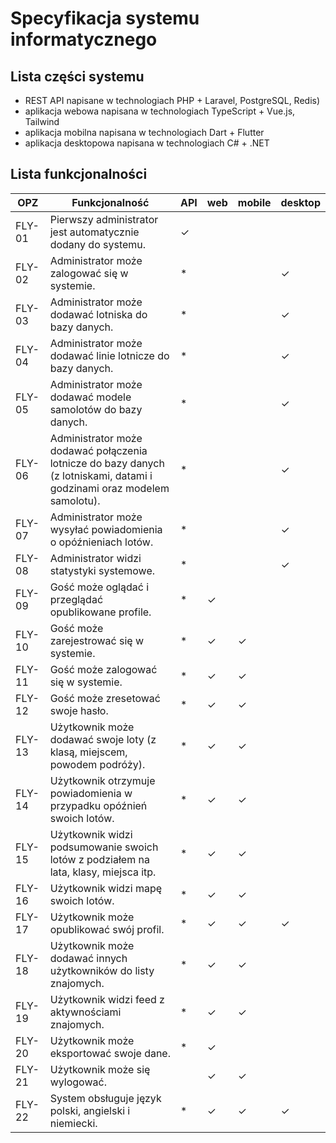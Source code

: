 # Specyfikacja systemu informatycznego

## Lista części systemu
- REST API napisane w technologiach PHP + Laravel, PostgreSQL, Redis)
- aplikacja webowa napisana w technologiach TypeScript + Vue.js, Tailwind
- aplikacja mobilna napisana w technologiach Dart + Flutter
- aplikacja desktopowa napisana w technologiach C# + .NET

## Lista funkcjonalności
| OPZ    | Funkcjonalność                                                                                                          | API | web | mobile | desktop |
|--------|-------------------------------------------------------------------------------------------------------------------------|-----|-----|--------|---------|
| FLY-01 | Pierwszy administrator jest automatycznie dodany do systemu.                                                            | ✓   |     |        |         |
| FLY-02 | Administrator może zalogować się w systemie.                                                                            | *   |     |        | ✓       |
| FLY-03 | Administrator może dodawać lotniska do bazy danych.                                                                     | *   |     |        | ✓       |
| FLY-04 | Administrator może dodawać linie lotnicze do bazy danych.                                                               | *   |     |        | ✓       |
| FLY-05 | Administrator może dodawać modele samolotów do bazy danych.                                                             | *   |     |        | ✓       |
| FLY-06 | Administrator może dodawać połączenia lotnicze do bazy danych (z lotniskami, datami i godzinami oraz modelem samolotu). | *   |     |        | ✓       |
| FLY-07 | Administrator może wysyłać powiadomienia o opóźnieniach lotów.                                                          | *   |     |        | ✓       |
| FLY-08 | Administrator widzi statystyki systemowe.                                                                               | *   |     |        | ✓       |
| FLY-09 | Gość może oglądać i przeglądać opublikowane profile.                                                                    | *   | ✓   |        |         |
| FLY-10 | Gość może zarejestrować się w systemie.                                                                                 | *   | ✓   | ✓      |         |
| FLY-11 | Gość może zalogować się w systemie.                                                                                     | *   | ✓   | ✓      |         |
| FLY-12 | Gość może zresetować swoje hasło.                                                                                       | *   | ✓   | ✓      |         |
| FLY-13 | Użytkownik może dodawać swoje loty (z klasą, miejscem, powodem podróży).                                                | *   | ✓   | ✓      |         |
| FLY-14 | Użytkownik otrzymuje powiadomienia w przypadku opóźnień swoich lotów.                                                   | *   | ✓   | ✓      |         |
| FLY-15 | Użytkownik widzi podsumowanie swoich lotów z podziałem na lata, klasy, miejsca itp.                                     | *   | ✓   | ✓      |         |
| FLY-16 | Użytkownik widzi mapę swoich lotów.                                                                                     | *   | ✓   | ✓      |         |
| FLY-17 | Użytkownik może opublikować swój profil.                                                                                | *   | ✓   | ✓      | ✓       |
| FLY-18 | Użytkownik może dodawać innych użytkowników do listy znajomych.                                                         | *   | ✓   | ✓      |         |
| FLY-19 | Użytkownik widzi feed z aktywnościami znajomych.                                                                        | *   | ✓   | ✓      |         |
| FLY-20 | Użytkownik może eksportować swoje dane.                                                                                 | *   | ✓   |        |         |
| FLY-21 | Użytkownik może się wylogować.                                                                                          |     | ✓   | ✓      |         |
| FLY-22 | System obsługuje język polski, angielski i niemiecki.                                                                   | *   | ✓   | ✓      | ✓       |
